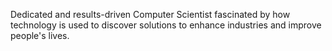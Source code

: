 Dedicated and results-driven Computer Scientist fascinated by how technology is used to discover solutions to enhance industries and improve people's lives.
